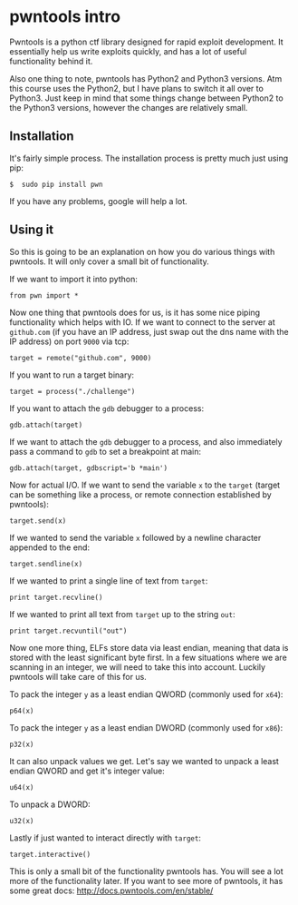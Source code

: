 # pwntools intro

Pwntools is a python ctf library designed for rapid exploit development. It essentially help us write exploits quickly, and has a lot of useful functionality behind it.

Also one thing to note, pwntools has Python2 and Python3 versions. Atm this course uses the Python2, but I have plans to switch it all over to Python3. Just keep in mind that some things change between Python2 to the Python3 versions, however the changes are relatively small.

## Installation

It's fairly simple process. The installation process is pretty much just using pip:

```
$  sudo pip install pwn
```

If you have any problems, google will help a lot.

## Using it

So this is going to be an explanation on how you do various things with pwntools. It will only cover a small bit of functionality.

If we want to import it into python:

```
from pwn import *
```

Now one thing that pwntools does for us, is it has some nice piping functionality which helps with IO. If we want to connect to the server at `github.com` (if you have an IP address, just swap out the dns name with the IP address) on port `9000` via tcp:

```
target = remote("github.com", 9000)
```

If you want to run a target binary:

```
target = process("./challenge")
```

If you want to attach the `gdb` debugger to a process:

```
gdb.attach(target)
```

If we want to attach the `gdb` debugger to a process, and also immediately pass a command to `gdb` to set a breakpoint at main:

```
gdb.attach(target, gdbscript='b *main')
```

Now for actual I/O. If we want to send the variable `x` to the `target` (target can be something like a process, or remote connection established by pwntools):

```
target.send(x)
```

If we wanted to send the variable `x` followed by a newline character appended to the end:

```
target.sendline(x)
```

If we wanted to print a single line of text from `target`:
```
print target.recvline()
```

If we wanted to print all text from `target` up to the string `out`:
```
print target.recvuntil("out")
```

Now one more thing, ELFs store data via least endian, meaning that data is stored with the least significant byte first. In a few situations where we are scanning in an integer, we will need to take this into account. Luckily pwntools will take care of this for us.

To pack the integer `y` as a least endian QWORD (commonly used for `x64`):

```
p64(x)
```

To pack the integer `y` as a least endian DWORD (commonly used for `x86`):
```
p32(x)
```

It can also unpack values we get. Let's say we wanted to unpack a least endian QWORD and get it's integer value:

```
u64(x)
```

To unpack a DWORD:

```
u32(x)
```

Lastly if just wanted to interact directly with `target`:

```
target.interactive()
```

This is only a small bit of the functionality pwntools has. You will see a lot more of the functionality later. If you want to see more of pwntools, it has some great docs: http://docs.pwntools.com/en/stable/
